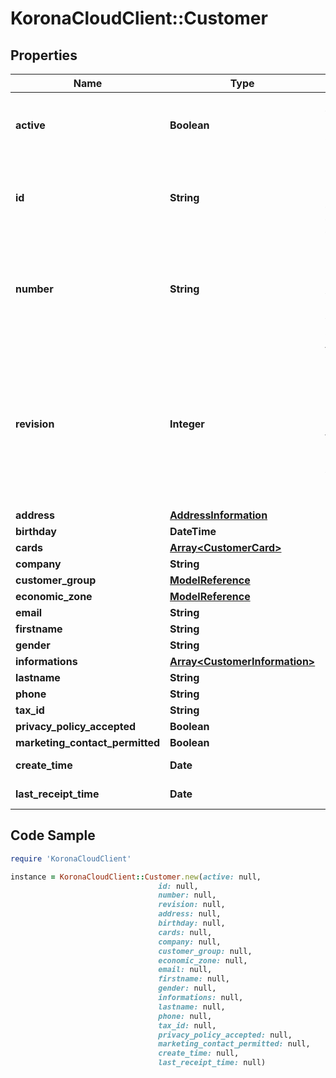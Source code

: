 # KoronaCloudClient::Customer

## Properties

Name | Type | Description | Notes
------------ | ------------- | ------------- | -------------
**active** | **Boolean** | indicates whether the object is active for use or not | [optional] [readonly] 
**id** | **String** | global object uuid (xxxxxxxx-xxxx-xxxx-xxxx-xxxxxxxxxxxx) | [optional] 
**number** | **String** | number of the object, like it is set in backoffice; will be removed when active&#x3D;false | [optional] 
**revision** | **Integer** | the revision number of the object. revision numbers are unique per object-type. there is is no object of the same type with identical revision numbers. | [optional] [readonly] 
**address** | [**AddressInformation**](AddressInformation.md) |  | [optional] 
**birthday** | **DateTime** |  | [optional] 
**cards** | [**Array&lt;CustomerCard&gt;**](CustomerCard.md) |  | [optional] 
**company** | **String** |  | [optional] 
**customer_group** | [**ModelReference**](ModelReference.md) |  | [optional] 
**economic_zone** | [**ModelReference**](ModelReference.md) |  | [optional] 
**email** | **String** |  | [optional] 
**firstname** | **String** |  | [optional] 
**gender** | **String** |  | [optional] 
**informations** | [**Array&lt;CustomerInformation&gt;**](CustomerInformation.md) |  | [optional] 
**lastname** | **String** |  | [optional] 
**phone** | **String** |  | [optional] 
**tax_id** | **String** |  | [optional] 
**privacy_policy_accepted** | **Boolean** |  | [optional] 
**marketing_contact_permitted** | **Boolean** |  | [optional] 
**create_time** | **Date** |  | [optional] [readonly] 
**last_receipt_time** | **Date** |  | [optional] [readonly] 

## Code Sample

```ruby
require 'KoronaCloudClient'

instance = KoronaCloudClient::Customer.new(active: null,
                                 id: null,
                                 number: null,
                                 revision: null,
                                 address: null,
                                 birthday: null,
                                 cards: null,
                                 company: null,
                                 customer_group: null,
                                 economic_zone: null,
                                 email: null,
                                 firstname: null,
                                 gender: null,
                                 informations: null,
                                 lastname: null,
                                 phone: null,
                                 tax_id: null,
                                 privacy_policy_accepted: null,
                                 marketing_contact_permitted: null,
                                 create_time: null,
                                 last_receipt_time: null)
```


